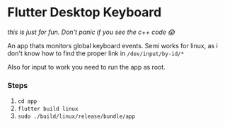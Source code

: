 # Flutter Desktop Keyboard

*this is just for fun. Don't panic if you see the c++ code 😱*

An app thats monitors global keyboard events.
Semi works for linux, as i don't know how to find the proper link in `/dev/input/by-id/*`

Also for input to work you need to run the app as root.

### Steps

1. `cd app`
1. `flutter build linux`
1. `sudo ./build/linux/release/bundle/app`
